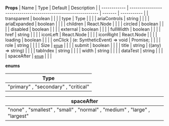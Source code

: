 **Props**
| Name | Type | Default | Description |
| ------------ | -------------------------------------------------------------- | ------- | ----------- |
| transparent | boolean | | |
| type | Type | | |
| ariaControls | string | | |
| ariaExpanded | boolean | | |
| children | React.Node | | |
| circled | boolean | | |
| disabled | boolean | | |
| external | boolean | | |
| fullWidth | boolean | | |
| href | string | | |
| iconLeft | React.Node | | |
| iconRight | React.Node | | |
| loading | boolean | | |
| onClick | (e: SyntheticEvent<HTMLButtonElement>) => void | Promise<any>; | | |
| role | string | | |
| Size | [`enum`](#enum) | | |
| submit | boolean | | |
| title | string | ((any) => string) | | |
| tabIndex | string | | |
| width | string | | |
| dataTest | string | | |
| spaceAfter | [`enum`](#enum) | | |

**enums**

| **Type**                             |
| ------------------------------------ |
| "primary" , "secondary" , "critical" |

| **spaceAfter**                                                            |
| ------------------------------------------------------------------------- |
| "none" , "smallest" , "small" , "normal" , "medium" , "large" , "largest" |
